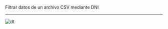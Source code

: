 Filtrar datos de un archivo CSV mediante DNI

-----------------------------------------------------------------------------------------------------------

![dt](https://user-images.githubusercontent.com/105322427/211700002-e0f946b7-5755-46e4-83b7-0101b5cb26e3.png)

